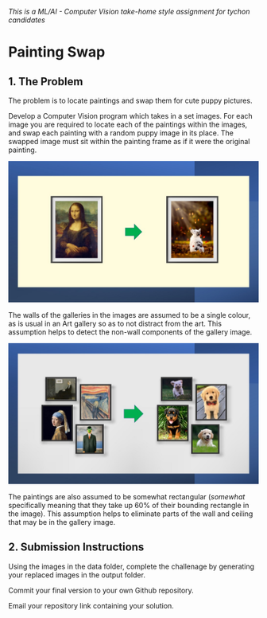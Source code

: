 *This is a ML/AI - Computer Vision take-home style assignment for tychon candidates*

# Painting Swap

## 1. The Problem

The problem is to locate paintings and swap them for cute puppy pictures. 

Develop a Computer Vision program which takes in a set images. For each image you are required to locate each of the paintings within the images, and swap each painting with a random puppy image in its place. The swapped image must sit within the painting frame as if it were the original painting.  

![Example 1](./assets/swap-example-1.jpg)

The walls of the galleries in the images are assumed to be a single colour, as is usual in an Art gallery so as to not distract from the art. This assumption helps to detect the non-wall components of the gallery image.  

![Example 2](./assets/swap-example-2.jpg)

The paintings are also assumed to be somewhat rectangular (*somewhat* specifically meaning that they take up 60% of their bounding rectangle in the image). This assumption helps to eliminate parts of the wall and ceiling that may be in the gallery image.

## 2. Submission Instructions

Using the images in the data folder, complete the challenage by generating your replaced images in the output folder. 

Commit your final version to your own Github repository. 

Email your repository link containing your solution.
